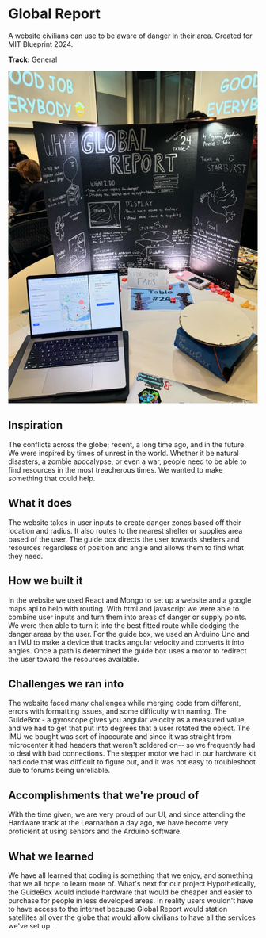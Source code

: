 # Global Report
A website civilians can use to be aware of danger in their area. Created for MIT Blueprint 2024.

**Track:** General

![Our trifold and project during judging.](trifold-project.jpg)

## Inspiration
The conflicts across the globe; recent, a long time ago, and in the future. We were inspired by times of unrest in the world. Whether it be natural disasters, a zombie apocalypse, or even a war, people need to be able to find resources in the most treacherous times. We wanted to make something that could help.

## What it does
The website takes in user inputs to create danger zones based off their location and radius. It also routes to the nearest shelter or supplies area based of the user. The guide box directs the user towards shelters and resources regardless of position and angle and allows them to find what they need.

## How we built it
In the website we used React and Mongo to set up a website and a google maps api to help with routing. With html and javascript we were able to combine user inputs and turn them into areas of danger or supply points. We were then able to turn it into the best fitted route while dodging the danger areas by the user. For the guide box, we used an Arduino Uno and an IMU to make a device that tracks angular velocity and converts it into angles. Once a path is determined the guide box uses a motor to redirect the user toward the resources available.

## Challenges we ran into
The website faced many challenges while merging code from different, errors with formatting issues, and some difficulty with naming. The GuideBox - a gyroscope gives you angular velocity as a measured value, and we had to get that put into degrees that a user rotated the object. The IMU we bought was sort of inaccurate and since it was straight from microcenter it had headers that weren't soldered on-- so we frequently had to deal with bad connections. The stepper motor we had in our hardware kit had code that was difficult to figure out, and it was not easy to troubleshoot due to forums being unreliable.

## Accomplishments that we're proud of
With the time given, we are very proud of our UI, and since attending the Hardware track at the Learnathon a day ago, we have become very proficient at using sensors and the Arduino software.

## What we learned
We have all learned that coding is something that we enjoy, and something that we all hope to learn more of.
What's next for our project
Hypothetically, the GuideBox would include hardware that would be cheaper and easier to purchase for people in less developed areas. In reality users wouldn't have to have access to the internet because Global Report would station satellites all over the globe that would allow civilians to have all the services we've set up.
